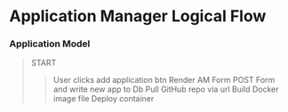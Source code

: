 # Application Manager Logical Flow

### Application Model

> START
>> User clicks add application btn
>> Render AM Form
>> POST Form and write new app to Db
>> Pull GitHub repo via url
>> Build Docker image file
>> Deploy container
>> 
